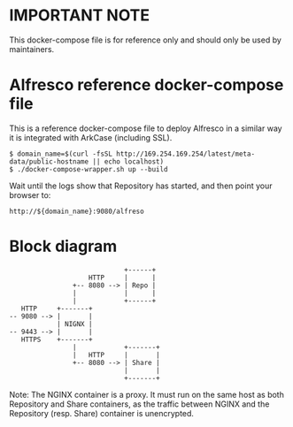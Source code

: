 IMPORTANT NOTE
==============

This docker-compose file is for reference only and should only be used
by maintainers. 

Alfresco reference docker-compose file
======================================

This is a reference docker-compose file to deploy Alfresco in a
similar way it is integrated with ArkCase (including SSL).

    $ domain_name=$(curl -fsSL http://169.254.169.254/latest/meta-data/public-hostname || echo localhost)
    $ ./docker-compose-wrapper.sh up --build

Wait until the logs show that Repository has started, and then point
your browser to:

    http://${domain_name}:9080/alfreso

Block diagram
=============

                                 +------+
                        HTTP     |      |
                    +-- 8080 --> | Repo |
                    |            |      |
                    |            +------+
       HTTP     +-------+
    -- 9080 --> |       |
                | NIGNX |
    -- 9443 --> |       |
       HTTPS    +-------+
                    |            +-------+
                    |   HTTP     |       |
                    +-- 8080 --> | Share |
                                 |       |
                                 +-------+

Note: The NGINX container is a proxy. It must run on the same host as
      both Repository and Share containers, as the traffic between
      NGINX and the Repository (resp. Share) container is unencrypted.
